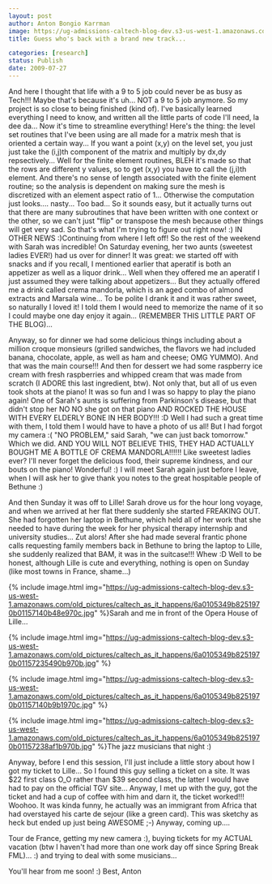 ```yaml
---
layout: post
author: Anton Bongio Karrman
image: https://ug-admissions-caltech-blog-dev.s3-us-west-1.amazonaws.com/old_pictures/caltech_as_it_happens/6a0105349b8251970b01157234834a970b.jpg
title: Guess who's back with a brand new track...

categories: [research]
status: Publish
date: 2009-07-27
---
```



And here I thought that life with a 9 to 5 job could never be as busy as Tech!!! 
Maybe that's because it's uh... NOT a 9 to 5 job anymore. So my project is so close to being finished (kind of). I've basically learned everything I need to know, and written all the little parts of code I'll need, la dee da... Now it's time to streamline everything!
Here's the thing: the level set routines that I've been using are all made for a matrix mesh that is oriented a certain way... If you want a point (x,y) on the level set, you just just take the (i,j)th component of the matrix and multiply by dx,dy repsectively... Well for the finite element routines, BLEH it's made so that the rows are different y values, so to get (x,y) you have to call the (j,i)th element. And there's no sense of length associated with the finite element routine; so the analysis is dependent on making sure the mesh is discretized with an element aspect ratio of 1...  Otherwise the computation just looks.... nasty... Too bad... So it sounds easy, but it actually turns out that there are many subroutines that have been written with one context or the other, so we can't just "flip" or transpose the mesh because other things will get very sad. So that's what I'm trying to figure out right now! :)
IN OTHER NEWS :)Continuing from where I left off!
So the rest of the weekend with Sarah was incredible! On Saturday evening, her two aunts (sweetest ladies EVER!) had us over for dinner! It was great: we started off with snacks and if you recall, I mentioned earlier that aperatif is both an appetizer as well as a liquor drink... Well when they offered me an aperatif I just assumed they were talking about appetizers... But they actually offered me a drink called crema mandorla, which is an aged combo of almond extracts and Marsala wine... To be polite I drank it and it was rather sweet, so naturally I loved it! I told them I would need to memorize the name of it so I could maybe one day enjoy it again... (REMEMBER THIS LITTLE PART OF THE BLOG)...

Anyway, so for dinner we had some delicious things including about a million croque monsieurs (grilled sandwiches, the flavors we had included banana, chocolate, apple, as well as ham and cheese; OMG YUMMO). And that was the main course!!! And then for dessert we had some raspberry ice cream with fresh raspberries and whipped cream that was made from scratch (I ADORE this last ingredient, btw). Not only that, but all of us even took shots at the piano! It was so fun and I was so happy to play the piano again! One of Sarah's aunts is suffering from Parkinson's disease, but that didn't stop her NO NO she got on that piano AND ROCKED THE HOUSE WITH EVERY ELDERLY BONE IN HER BODY!!! :D
Well I had such a great time with them, I told them I would have to have a photo of us all! But I had forgot my camera :( "NO PROBLEM," said Sarah, "we can just back tomorrow." Which we did. AND YOU WILL NOT BELIEVE THIS, THEY HAD ACTUALLY BOUGHT ME A BOTTLE OF CREMA MANDORLA!!!!!! Like sweetest ladies ever? I'll never forget the delicious food, their supreme kindness, and our bouts on the piano! Wonderful! :) I will meet Sarah again just before I leave, when I will ask her to give thank you notes to the great hospitable people of Bethune :)

And then Sunday it was off to Lille! Sarah drove us for the hour long voyage, and when we arrived at her flat there suddenly she started FREAKING OUT. She had forgotten her laptop in Bethune, which held all of her work that she needed to have during the week for her physical therapy internship and university studies... Zut alors! After she had made several frantic phone calls requesting family members back in Bethune to bring the laptop to Lille, she suddenly realized that BAM, it was in the suitcase!!! Whew :D
Well to be honest, although Lille is cute and everything, nothing is open on Sunday (like most towns in France, shame...) 


{% include image.html img="https://ug-admissions-caltech-blog-dev.s3-us-west-1.amazonaws.com/old_pictures/caltech_as_it_happens/6a0105349b8251970b01157140b48e970c.jpg" %}Sarah and me in front of the Opera House of Lille...


{% include image.html img="https://ug-admissions-caltech-blog-dev.s3-us-west-1.amazonaws.com/old_pictures/caltech_as_it_happens/6a0105349b8251970b01157235490b970b.jpg" %}


{% include image.html img="https://ug-admissions-caltech-blog-dev.s3-us-west-1.amazonaws.com/old_pictures/caltech_as_it_happens/6a0105349b8251970b01157140b9b1970c.jpg" %}

{% include image.html img="https://ug-admissions-caltech-blog-dev.s3-us-west-1.amazonaws.com/old_pictures/caltech_as_it_happens/6a0105349b8251970b01157238af1b970b.jpg" %}The jazz musicians that night :)

Anyway, before I end this session, I'll just include a little story about how I got my ticket to Lille... So I found this guy selling a ticket on a site. It was $22 first class O_O rather than $39 second class, the latter I would have had to pay on the official TGV site... Anyway, I met up with the guy, got the ticket and had a cup of coffee with him and darn it, the ticket worked!!! Woohoo. It was kinda funny, he actually was an immigrant from Africa that had overstayed his carte de sejour (like a green card). This was sketchy as heck but ended up just being AWESOME ;-)
Anyway, coming up....

Tour de France, getting my new camera :), buying tickets for my ACTUAL vacation (btw I haven't had more than one work day off since Spring Break FML)... :) and trying to deal with some musicians...

You'll hear from me soon! :)
Best,
Anton

